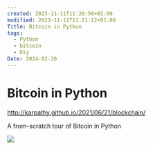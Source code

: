 ```yaml
---
created: 2023-11-11T11:20:50+01:00
modified: 2023-11-11T11:21:12+01:00
Title: Bitcoin in Python
tags:
  - Python
  - bitcoin
  - Diy
Date: 2024-02-20
---
```



# Bitcoin in Python

http://karpathy.github.io/2021/06/21/blockchain/

A from-scratch tour of Bitcoin in Python

![](Pasted%20image%2020240220161854.png)
